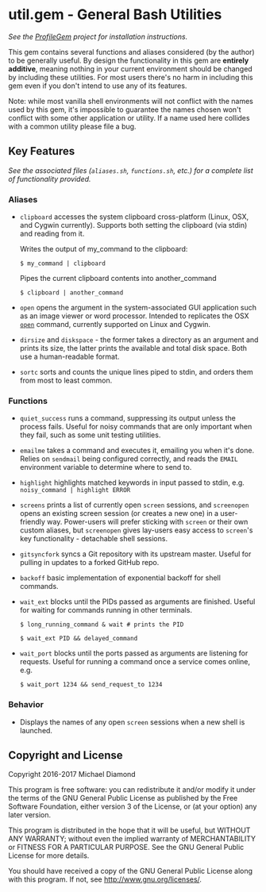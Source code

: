 # util.gem - General Bash Utilities

*See the [ProfileGem](https://github.com/dimo414/ProfileGem) project for
installation instructions.*

This gem contains several functions and aliases considered (by the author) to be
generally useful. By design the functionality in this gem are **entirely
additive**, meaning nothing in your current environment should be changed by
including these utilities. For most users there's no harm in including this gem
even if you don't intend to use any of its features.

Note: while most vanilla shell environments will not conflict with the names
used by this gem, it's impossible to guarantee the names chosen won't conflict
with some other application or utility. If a name used here collides with a
common utility please file a bug.

## Key Features

*See the associated files (`aliases.sh`, `functions.sh`, etc.) for a complete
list of functionality provided.*

### Aliases

*   `clipboard` accesses the system clipboard cross-platform (Linux, OSX, and
    Cygwin currently). Supports both setting the clipboard (via stdin) and
    reading from it.

    Writes the output of my_command to the clipboard:

    `$ my_command | clipboard`

    Pipes the current clipboard contents into another_command

    `$ clipboard | another_command`

*   `open` opens the argument in the system-associated GUI application such as
    an image viewer or word processor. Intended to replicates the OSX
    [`open`](https://developer.apple.com/legacy/library/documentation/Darwin/Reference/ManPages/man1/open.1.html)
    command, currently supported on Linux and Cygwin.

*   `dirsize` and `diskspace` - the former takes a directory as an argument and
    prints its size, the latter prints the available and total disk space. Both
    use a human-readable format.

*   `sortc` sorts and counts the unique lines piped to stdin, and orders them
    from most to least common.

### Functions

*   `quiet_success` runs a command, suppressing its output unless the process
    fails. Useful for noisy commands that are only important when they fail,
    such as some unit testing utilities.

*   `emailme` takes a command and executes it, emailing you when it's done.
    Relies on `sendmail` being configured correctly, and reads the `EMAIL`
    environment variable to determine where to send to.

*   `highlight` highlights matched keywords in input passed to stdin, e.g.
    `noisy_command | highlight ERROR`

*   `screens` prints a list of currently open `screen` sessions, and
    `screenopen` opens an existing screen session (or creates a new one) in a
    user-friendly way. Power-users will prefer sticking with `screen` or their
    own custom aliases, but `screenopen` gives lay-users easy access to
    `screen`'s key functionality - detachable shell sessions.

*   `gitsyncfork` syncs a Git repository with its upstream master. Useful for
    pulling in updates to a forked GitHub repo.

*   `backoff` basic implementation of exponential backoff for shell commands.

*   `wait_ext` blocks until the PIDs passed as arguments are finished. Useful
    for waiting for commands running in other terminals.

    `$ long_running_command & wait # prints the PID`

    `$ wait_ext PID && delayed_command`

*   `wait_port` blocks until the ports passed as arguments are listening for
    requests. Useful for running a command once a service comes online, e.g.

    `$ wait_port 1234 && send_request_to 1234`

### Behavior

*   Displays the names of any open `screen` sessions when a new shell is
    launched.

## Copyright and License

Copyright 2016-2017 Michael Diamond

This program is free software: you can redistribute it and/or modify it under
the terms of the GNU General Public License as published by the Free Software
Foundation, either version 3 of the License, or (at your option) any later
version.

This program is distributed in the hope that it will be useful, but WITHOUT ANY
WARRANTY; without even the implied warranty of MERCHANTABILITY or FITNESS FOR A
PARTICULAR PURPOSE. See the GNU General Public License for more details.

You should have received a copy of the GNU General Public License along with
this program. If not, see <http://www.gnu.org/licenses/>.
